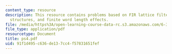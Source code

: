```yaml
---
content_type: resource
description: This resource contains problems based on FIR lattice filter, flow graph
  structures, and finite word length effects.
file: /media/https%3A/open-learning-course-data-rc.s3.amazonaws.com/6-341-discrete-time-signal-processing-fall-2005/91f1d495c636de137cc4f57831651fef_ps4.pdf
file_type: application/pdf
resourcetype: Document
title: ps4.pdf
uid: 91f1d495-c636-de13-7cc4-f57831651fef
---
```

